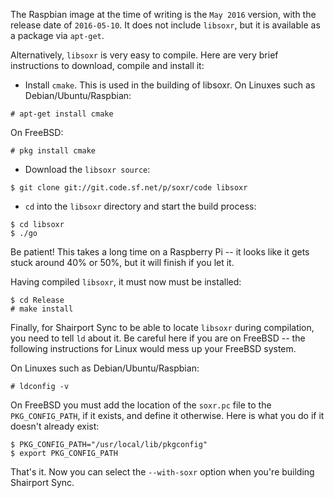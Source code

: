 
The Raspbian image at the time of writing is the `May 2016` version, with the release date of `2016-05-10`. It does not include `libsoxr`, but it is available as a package via `apt-get`.

Alternatively, `libsoxr` is very easy to compile. Here are very brief instructions to download, compile and install it:

* Install `cmake`. This is used in the building of libsoxr. On Linuxes such as Debian/Ubuntu/Raspbian:
```
# apt-get install cmake
```
On FreeBSD:
```
# pkg install cmake
```

* Download the `libsoxr source`:
```
$ git clone git://git.code.sf.net/p/soxr/code libsoxr
```
* `cd` into the `libsoxr` directory and start the build process:
```
$ cd libsoxr
$ ./go
```
Be patient! This takes a long time on a Raspberry Pi -- it looks like it gets stuck around 40% or 50%, but it will finish if you let it.

Having compiled `libsoxr`, it must now must be installed:
```
$ cd Release
# make install
```
Finally, for Shairport Sync to be able to locate `libsoxr` during compilation, you need to tell `ld` about it.  Be careful here if you are on FreeBSD -- the following instructions for Linux would mess up your FreeBSD system.

On Linuxes such as Debian/Ubuntu/Raspbian: 
```
# ldconfig -v
```
On FreeBSD you must add the location of the `soxr.pc` file to the `PKG_CONFIG_PATH`, if it exists, and define it otherwise. Here is what you do if it doesn't already exist:
```
$ PKG_CONFIG_PATH="/usr/local/lib/pkgconfig"
$ export PKG_CONFIG_PATH
```
That's it. Now you can select the `--with-soxr` option when you're building Shairport Sync.
